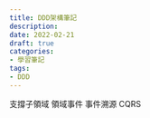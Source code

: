 ```yaml
---
title: DDD架構筆記
description:
date: 2022-02-21
draft: true
categories:
- 學習筆記
tags:
- DDD
---
```

支撐子領域
領域事件
事件溯源
CQRS